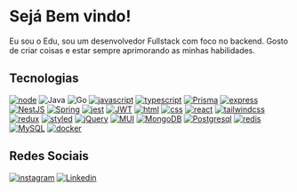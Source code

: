 # Sejá Bem vindo! 
Eu sou o Edu, sou um desenvolvedor Fullstack com foco no backend.
Gosto de criar coisas e estar sempre aprimorando as minhas habilidades.

## Tecnologias
[![node](https://img.shields.io/badge/Node.js-43853D?style=for-the-badge&logo=node.js&logoColor=white)]()
![Java](https://img.shields.io/badge/java-%23ED8B00.svg?style=for-the-badge&logo=java&logoColor=white)
![Go](https://img.shields.io/badge/go-%2300ADD8.svg?style=for-the-badge&logo=go&logoColor=white)
[![javascript](https://img.shields.io/badge/JavaScript-323330?style=for-the-badge&logo=javascript&logoColor=F7DF1E)]()
[![typescript](https://img.shields.io/badge/TypeScript-007ACC?style=for-the-badge&logo=typescript&logoColor=white)]()
[![Prisma](https://img.shields.io/badge/Prisma-3982CE?style=for-the-badge&logo=Prisma&logoColor=white)]()
[![express](https://img.shields.io/badge/Express.js-404D59?style=for-the-badge)]()
[![NestJS](https://img.shields.io/badge/nestjs-%23E0234E.svg?style=for-the-badge&logo=nestjs&logoColor=white)]()
[![Spring](https://img.shields.io/badge/spring-%236DB33F.svg?style=for-the-badge&logo=spring&logoColor=white)]()
[![jest](https://img.shields.io/badge/Jest-323330?style=for-the-badge&logo=Jest&logoColor=white)]()
[![JWT](https://img.shields.io/badge/JWT-black?style=for-the-badge&logo=JSON%20web%20tokens)]()
[![html](https://img.shields.io/badge/HTML5-E34F26?style=for-the-badge&logo=html5&logoColor=white)]()
[![css](https://img.shields.io/badge/CSS3-1572B6?style=for-the-badge&logo=css3&logoColor=white)]()
[![react](https://img.shields.io/badge/React-20232A?style=for-the-badge&logo=react&logoColor=61DAFB)]()
[![tailwindcss](https://img.shields.io/badge/Tailwind_CSS-38B2AC?style=for-the-badge&logo=tailwind-css&logoColor=white)]()
[![redux](https://img.shields.io/badge/Redux-593D88?style=for-the-badge&logo=redux&logoColor=white)]()
[![styled](https://img.shields.io/badge/styled--components-DB7093?style=for-the-badge&logo=styled-components&logoColor=white)]()
[![jQuery](https://img.shields.io/badge/jquery-%230769AD.svg?style=for-the-badge&logo=jquery&logoColor=white)]()
[![MUI](https://img.shields.io/badge/MUI-%230081CB.svg?style=for-the-badge&logo=mui&logoColor=white)]()
[![MongoDB](https://img.shields.io/badge/MongoDB-4EA94B?style=for-the-badge&logo=mongodb&logoColor=white)]()
[![Postgresql](https://img.shields.io/badge/PostgreSQL-316192?style=for-the-badge&logo=postgresql&logoColor=white)]()
[![redis](https://img.shields.io/badge/Redis-D9281A?style=for-the-badge&logo=redis&logoColor=white)]()
[![MySQL](https://img.shields.io/badge/mysql-%2300f.svg?style=for-the-badge&logo=mysql&logoColor=white)]()
[![docker](https://img.shields.io/badge/Docker-2496ED?style=for-the-badge&logo=docker&logoColor=white)]()

## Redes Sociais
[![instagram](https://img.shields.io/badge/Instagram-E4405F?style=for-the-badge&logo=instagram&logoColor=white)](https://www.instagram.com/edusantanaw/)
[![Linkedin](https://img.shields.io/badge/LinkedIn-0077B5?style=for-the-badge&logo=linkedin&logoColor=white)](https://www.linkedin.com/in/eduardo-santana-7a4926245/)
